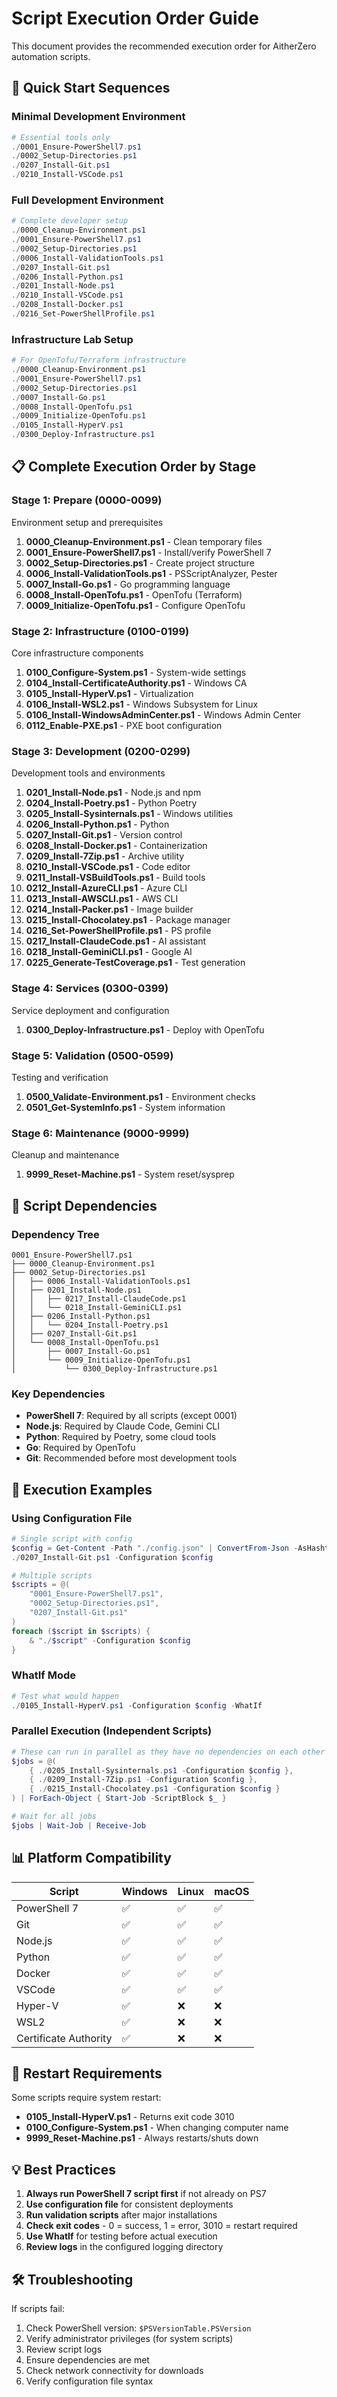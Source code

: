 # Script Execution Order Guide

This document provides the recommended execution order for AitherZero automation scripts.

## 🎯 Quick Start Sequences

### Minimal Development Environment
```powershell
# Essential tools only
./0001_Ensure-PowerShell7.ps1
./0002_Setup-Directories.ps1
./0207_Install-Git.ps1
./0210_Install-VSCode.ps1
```

### Full Development Environment
```powershell
# Complete developer setup
./0000_Cleanup-Environment.ps1
./0001_Ensure-PowerShell7.ps1
./0002_Setup-Directories.ps1
./0006_Install-ValidationTools.ps1
./0207_Install-Git.ps1
./0206_Install-Python.ps1
./0201_Install-Node.ps1
./0210_Install-VSCode.ps1
./0208_Install-Docker.ps1
./0216_Set-PowerShellProfile.ps1
```

### Infrastructure Lab Setup
```powershell
# For OpenTofu/Terraform infrastructure
./0000_Cleanup-Environment.ps1
./0001_Ensure-PowerShell7.ps1
./0002_Setup-Directories.ps1
./0007_Install-Go.ps1
./0008_Install-OpenTofu.ps1
./0009_Initialize-OpenTofu.ps1
./0105_Install-HyperV.ps1
./0300_Deploy-Infrastructure.ps1
```

## 📋 Complete Execution Order by Stage

### Stage 1: Prepare (0000-0099)
Environment setup and prerequisites

1. **0000_Cleanup-Environment.ps1** - Clean temporary files
2. **0001_Ensure-PowerShell7.ps1** - Install/verify PowerShell 7
3. **0002_Setup-Directories.ps1** - Create project structure
4. **0006_Install-ValidationTools.ps1** - PSScriptAnalyzer, Pester
5. **0007_Install-Go.ps1** - Go programming language
6. **0008_Install-OpenTofu.ps1** - OpenTofu (Terraform)
7. **0009_Initialize-OpenTofu.ps1** - Configure OpenTofu

### Stage 2: Infrastructure (0100-0199)
Core infrastructure components

1. **0100_Configure-System.ps1** - System-wide settings
2. **0104_Install-CertificateAuthority.ps1** - Windows CA
3. **0105_Install-HyperV.ps1** - Virtualization
4. **0106_Install-WSL2.ps1** - Windows Subsystem for Linux
5. **0106_Install-WindowsAdminCenter.ps1** - Windows Admin Center
6. **0112_Enable-PXE.ps1** - PXE boot configuration

### Stage 3: Development (0200-0299)
Development tools and environments

1. **0201_Install-Node.ps1** - Node.js and npm
2. **0204_Install-Poetry.ps1** - Python Poetry
3. **0205_Install-Sysinternals.ps1** - Windows utilities
4. **0206_Install-Python.ps1** - Python
5. **0207_Install-Git.ps1** - Version control
6. **0208_Install-Docker.ps1** - Containerization
7. **0209_Install-7Zip.ps1** - Archive utility
8. **0210_Install-VSCode.ps1** - Code editor
9. **0211_Install-VSBuildTools.ps1** - Build tools
10. **0212_Install-AzureCLI.ps1** - Azure CLI
11. **0213_Install-AWSCLI.ps1** - AWS CLI
12. **0214_Install-Packer.ps1** - Image builder
13. **0215_Install-Chocolatey.ps1** - Package manager
14. **0216_Set-PowerShellProfile.ps1** - PS profile
15. **0217_Install-ClaudeCode.ps1** - AI assistant
16. **0218_Install-GeminiCLI.ps1** - Google AI
17. **0225_Generate-TestCoverage.ps1** - Test generation

### Stage 4: Services (0300-0399)
Service deployment and configuration

1. **0300_Deploy-Infrastructure.ps1** - Deploy with OpenTofu

### Stage 5: Validation (0500-0599)
Testing and verification

1. **0500_Validate-Environment.ps1** - Environment checks
2. **0501_Get-SystemInfo.ps1** - System information

### Stage 6: Maintenance (9000-9999)
Cleanup and maintenance

1. **9999_Reset-Machine.ps1** - System reset/sysprep

## 🔗 Script Dependencies

### Dependency Tree
```
0001_Ensure-PowerShell7.ps1
├── 0000_Cleanup-Environment.ps1
├── 0002_Setup-Directories.ps1
│   ├── 0006_Install-ValidationTools.ps1
│   ├── 0201_Install-Node.ps1
│   │   ├── 0217_Install-ClaudeCode.ps1
│   │   └── 0218_Install-GeminiCLI.ps1
│   ├── 0206_Install-Python.ps1
│   │   └── 0204_Install-Poetry.ps1
│   ├── 0207_Install-Git.ps1
│   └── 0008_Install-OpenTofu.ps1
│       ├── 0007_Install-Go.ps1
│       └── 0009_Initialize-OpenTofu.ps1
│           └── 0300_Deploy-Infrastructure.ps1
```

### Key Dependencies
- **PowerShell 7**: Required by all scripts (except 0001)
- **Node.js**: Required by Claude Code, Gemini CLI
- **Python**: Required by Poetry, some cloud tools
- **Go**: Required by OpenTofu
- **Git**: Recommended before most development tools

## 🚀 Execution Examples

### Using Configuration File
```powershell
# Single script with config
$config = Get-Content -Path "./config.json" | ConvertFrom-Json -AsHashtable
./0207_Install-Git.ps1 -Configuration $config

# Multiple scripts
$scripts = @(
    "0001_Ensure-PowerShell7.ps1",
    "0002_Setup-Directories.ps1",
    "0207_Install-Git.ps1"
)
foreach ($script in $scripts) {
    & "./$script" -Configuration $config
}
```

### WhatIf Mode
```powershell
# Test what would happen
./0105_Install-HyperV.ps1 -Configuration $config -WhatIf
```

### Parallel Execution (Independent Scripts)
```powershell
# These can run in parallel as they have no dependencies on each other
$jobs = @(
    { ./0205_Install-Sysinternals.ps1 -Configuration $config },
    { ./0209_Install-7Zip.ps1 -Configuration $config },
    { ./0215_Install-Chocolatey.ps1 -Configuration $config }
) | ForEach-Object { Start-Job -ScriptBlock $_ }

# Wait for all jobs
$jobs | Wait-Job | Receive-Job
```

## 📊 Platform Compatibility

| Script | Windows | Linux | macOS |
|--------|---------|-------|-------|
| PowerShell 7 | ✅ | ✅ | ✅ |
| Git | ✅ | ✅ | ✅ |
| Node.js | ✅ | ✅ | ✅ |
| Python | ✅ | ✅ | ✅ |
| Docker | ✅ | ✅ | ✅ |
| VSCode | ✅ | ✅ | ✅ |
| Hyper-V | ✅ | ❌ | ❌ |
| WSL2 | ✅ | ❌ | ❌ |
| Certificate Authority | ✅ | ❌ | ❌ |

## 🔄 Restart Requirements

Some scripts require system restart:
- **0105_Install-HyperV.ps1** - Returns exit code 3010
- **0100_Configure-System.ps1** - When changing computer name
- **9999_Reset-Machine.ps1** - Always restarts/shuts down

## 💡 Best Practices

1. **Always run PowerShell 7 script first** if not already on PS7
2. **Use configuration file** for consistent deployments
3. **Run validation scripts** after major installations
4. **Check exit codes** - 0 = success, 1 = error, 3010 = restart required
5. **Use WhatIf** for testing before actual execution
6. **Review logs** in the configured logging directory

## 🛠️ Troubleshooting

If scripts fail:
1. Check PowerShell version: `$PSVersionTable.PSVersion`
2. Verify administrator privileges (for system scripts)
3. Review script logs
4. Ensure dependencies are met
5. Check network connectivity for downloads
6. Verify configuration file syntax